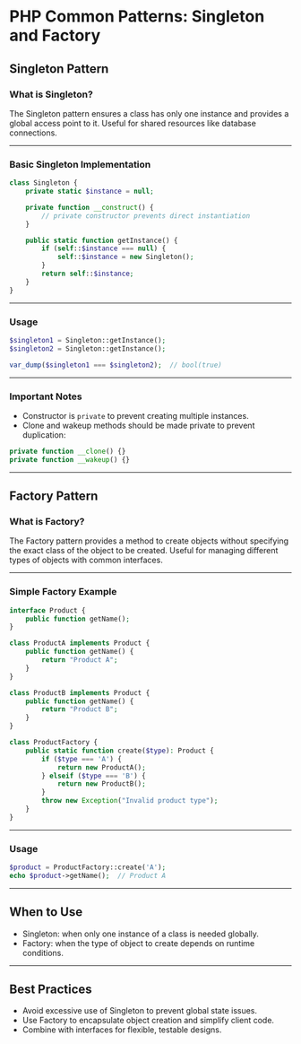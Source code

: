 # PHP Common Patterns: Singleton and Factory

## Singleton Pattern

### What is Singleton?

The Singleton pattern ensures a class has only one instance and provides a global access point to it. Useful for shared resources like database connections.

------

### Basic Singleton Implementation

```php
class Singleton {
    private static $instance = null;

    private function __construct() {
        // private constructor prevents direct instantiation
    }

    public static function getInstance() {
        if (self::$instance === null) {
            self::$instance = new Singleton();
        }
        return self::$instance;
    }
}
```

------

### Usage

```php
$singleton1 = Singleton::getInstance();
$singleton2 = Singleton::getInstance();

var_dump($singleton1 === $singleton2);  // bool(true)
```

------

### Important Notes

- Constructor is `private` to prevent creating multiple instances.
- Clone and wakeup methods should be made private to prevent duplication:

```php
private function __clone() {}
private function __wakeup() {}
```

------

## Factory Pattern

### What is Factory?

The Factory pattern provides a method to create objects without specifying the exact class of the object to be created. Useful for managing different types of objects with common interfaces.

------

### Simple Factory Example

```php
interface Product {
    public function getName();
}

class ProductA implements Product {
    public function getName() {
        return "Product A";
    }
}

class ProductB implements Product {
    public function getName() {
        return "Product B";
    }
}

class ProductFactory {
    public static function create($type): Product {
        if ($type === 'A') {
            return new ProductA();
        } elseif ($type === 'B') {
            return new ProductB();
        }
        throw new Exception("Invalid product type");
    }
}
```

------

### Usage

```php
$product = ProductFactory::create('A');
echo $product->getName();  // Product A
```

------

## When to Use

- Singleton: when only one instance of a class is needed globally.
- Factory: when the type of object to create depends on runtime conditions.

------

## Best Practices

- Avoid excessive use of Singleton to prevent global state issues.
- Use Factory to encapsulate object creation and simplify client code.
- Combine with interfaces for flexible, testable designs.